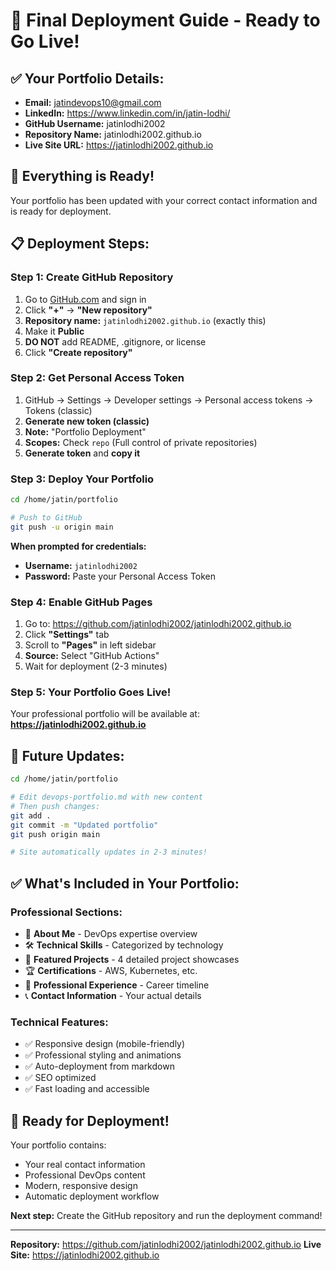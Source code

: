 # 🚀 Final Deployment Guide - Ready to Go Live!

## ✅ Your Portfolio Details:
- **Email:** jatindevops10@gmail.com
- **LinkedIn:** https://www.linkedin.com/in/jatin-lodhi/
- **GitHub Username:** jatinlodhi2002
- **Repository Name:** jatinlodhi2002.github.io
- **Live Site URL:** https://jatinlodhi2002.github.io

## 🎯 Everything is Ready!

Your portfolio has been updated with your correct contact information and is ready for deployment.

## 📋 Deployment Steps:

### Step 1: Create GitHub Repository
1. Go to [GitHub.com](https://github.com) and sign in
2. Click **"+"** → **"New repository"**
3. **Repository name:** `jatinlodhi2002.github.io` (exactly this)
4. Make it **Public**
5. **DO NOT** add README, .gitignore, or license
6. Click **"Create repository"**

### Step 2: Get Personal Access Token
1. GitHub → Settings → Developer settings → Personal access tokens → Tokens (classic)
2. **Generate new token (classic)**
3. **Note:** "Portfolio Deployment"
4. **Scopes:** Check `repo` (Full control of private repositories)
5. **Generate token** and **copy it**

### Step 3: Deploy Your Portfolio
```bash
cd /home/jatin/portfolio

# Push to GitHub
git push -u origin main
```

**When prompted for credentials:**
- **Username:** `jatinlodhi2002`
- **Password:** Paste your Personal Access Token

### Step 4: Enable GitHub Pages
1. Go to: https://github.com/jatinlodhi2002/jatinlodhi2002.github.io
2. Click **"Settings"** tab
3. Scroll to **"Pages"** in left sidebar
4. **Source:** Select "GitHub Actions"
5. Wait for deployment (2-3 minutes)

### Step 5: Your Portfolio Goes Live!
Your professional portfolio will be available at:
**https://jatinlodhi2002.github.io**

## 🔄 Future Updates:
```bash
cd /home/jatin/portfolio

# Edit devops-portfolio.md with new content
# Then push changes:
git add .
git commit -m "Updated portfolio"
git push origin main

# Site automatically updates in 2-3 minutes!
```

## ✅ What's Included in Your Portfolio:

### Professional Sections:
- 🚀 **About Me** - DevOps expertise overview
- 🛠️ **Technical Skills** - Categorized by technology
- 🎯 **Featured Projects** - 4 detailed project showcases
- 🏆 **Certifications** - AWS, Kubernetes, etc.
- 💼 **Professional Experience** - Career timeline
- 📞 **Contact Information** - Your actual details

### Technical Features:
- ✅ Responsive design (mobile-friendly)
- ✅ Professional styling and animations
- ✅ Auto-deployment from markdown
- ✅ SEO optimized
- ✅ Fast loading and accessible

## 🎉 Ready for Deployment!

Your portfolio contains:
- Your real contact information
- Professional DevOps content
- Modern, responsive design
- Automatic deployment workflow

**Next step:** Create the GitHub repository and run the deployment command!

---

**Repository:** https://github.com/jatinlodhi2002/jatinlodhi2002.github.io
**Live Site:** https://jatinlodhi2002.github.io
